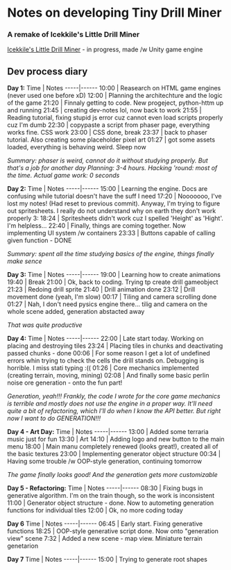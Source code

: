 # Notes on developing Tiny Drill Miner 
### A remake of Icekkile's Little Drill Miner

[Icekkile's Little Drill Miner](https://github.com/Icekkile/LittleDrillMiner) - in progress, made /w Unity game engine


## Dev process diary

**Day 1:**
Time | Notes
-----|------
10:00 | Reasearch on HTML game engines (never used one before xD)
12:00 | Planning the architechture and the logic of the game
21:20 | Finnaly getting to code. New progeject, python-httm up and running
21:45 | creating dev-notes lol, now back to work
21:55 | Reading tutorial, fixing stupid js error cuz cannot even load scripts properly cuz I'm dumb
22:30 | copypaste a script from phaser page, everything works fine. CSS work
23:00 | CSS done, break
23:37 | back to phaser tutorial. Also creating some placeholder pixel art
01:27 | got some assets loaded, everything is behaving weird. Sleep now

*Summary: phaser is weird, cannot do it without studying properly. But that's a job for another day*
*Planning: 3-4 hours. Hacking 'round: most of the time. Actual game work: 0 seconds*

**Day 2:**
Time | Notes
-----|------
15:00 | Learning the engine. Docs are confusing while tutorial doesn't have the suff I need
17:20 | Nooooooo, I've lost my notes! (Had reset to previous commit). Anyway, I'm trying to figure out spritesheets. I really do not understand why on earth they don't work properly 3:
18:24 | Spritesheets didn't work cuz I spelled 'Height' as 'Hight'. I'm helpless...
22:40 | Finally, things are coming together. Now implementing UI system /w containers
23:33 | Buttons capable of calling given function - DONE

*Summary: spent all the time studying basics of the engine, things finally make sence*

**Day 3:**
Time | Notes
-----|------
19:00 | Learning how to create animations
19:40 | Break
21:00 | Ok, back to coding. Trying tp create drill gameobject
21:23 | Redoing drill sprite
21:40 | Drill animation done
23:12 | Drill movement done (yeah, I'm slow)
00:17 | Tiling and camera scrolling done
01:27 | Nah, I don't need pysics engine there... tilig and camera on the whole scene added, generation abstacted away

*That was quite productive*

**Day 4:**
Time | Notes
-----|------
22:00 | Late start today. Working on placing and destroying tiles
23:24 | Placing tiles in chunks and deactivating passed chunks - done
00:06 | For some reason I get a lot of undefined errors whin trying to check the cells the drill stands on. Debugging is horrible. I miss stati typing :((
01:26 | Core mechanics implemented (creating terrain, moving, mining)
02:08 | And finally some basic perlin noise ore generation - onto the fun part!

*Generation, yeah!!! Frankly, the code I wrote for the core game mechanics is terrible and mostly does not use the engine in a proper way. It'll need quite a bit of refactoring, which I'll do when I know the API better. But right now I want to do GENERATION!!!*

**Day 4 - Art Day:**
Time | Notes
-----|------
13:00 | Added some terraria music just for fun
13:30 | Art
14:10 | Adding logo and new button to the main menu
18:00 | Main manu completely renewed (looks great!), created all of the basic textures
23:00 | Implementing generator object structure
00:34 | Having some trouble /w OOP-style generation, continuing tomorrow

*The game finally looks good! And the generation gets more customizable*

**Day 5 - Refactoring:**
Time | Notes
-----|------
08:30 | Fixing bugs in generative algorithm. I'm on the train though, so the work is inconsistent
11:00 | Generator object structure - done. Now to autometing generation functions for individual tiles
12:00 | Ok, no more coding today

**Day 6**
Time | Notes
-----|------
06:45 | Early start. Fixing generative functions
18:25 | OOP-style generative script done. Now onto "generation view" scene
7:32 | Added a new scene - map view. Miniature terrain genetarion

**Day 7**
Time | Notes
-----|------
15:00 | Trying to generate root shapes